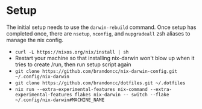 # Setup

The initial setup needs to use the `darwin-rebuild` command. Once setup has completed once, there are `nsetup`, `nconfig`, and `nupgradeall` zsh aliases to manage the nix config.

- `curl -L https://nixos.org/nix/install | sh`
- Restart your machine so that installing nix-darwin won't blow up when it tries to create /run, then run setup script again
- `git clone https://github.com/brandoncc/nix-darwin-config.git ~/.config/nix-darwin`
- `git clone https://github.com/brandoncc/dotfiles.git ~/.dotfiles`
- `nix run --extra-experimental-features nix-command --extra-experimental-features flakes nix-darwin -- switch --flake ~/.config/nix-darwin#MACHINE_NAME`
